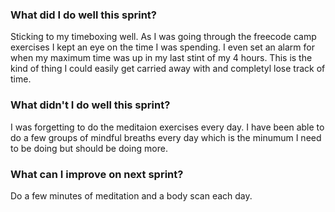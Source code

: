 ### What did I do well this sprint?

Sticking to my timeboxing well. As I was going through the freecode camp exercises I kept an eye on the time I was spending. I even set an alarm for when my maximum time was up in my last stint of my 4 hours. This is the kind of thing I could easily get carried away with and completyl lose track of time.

### What didn't I do well this sprint?

I was forgetting to do the meditaion exercises every day. I have been able to do a few groups of mindful breaths every day which is the minumum I need to be doing but should be doing more.

### What can I improve on next sprint?

Do a few minutes of meditation and a body scan each day.

